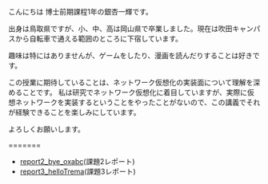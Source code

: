 こんにちは
博士前期課程1年の銀杏一輝です。

出身は鳥取県ですが、小、中、高は岡山県で卒業しました。現在は吹田キャンパスから自転車で通える範囲のところに下宿しています。

趣味は特にはありませんが、ゲームをしたり、漫画を読んだりすることは好きです。


この授業に期待していることは、ネットワーク仮想化の実装面について理解を深めることです。
私は研究でネットワーク仮想化に着目していますが、実際に仮想ネットワークを実装するということをやったことがないので、この講義でそれが経験できることを楽しみにしています。

よろしくお願いします。

=======
* [report2_bye_oxabc](https://github.com/handai-trema/hello-trema-Kazuki-Ginnan/blob/develop2/161010_report.md)(課題2レポート)
* [report3_helloTrema](https://github.com/handai-trema/hello-trema-Kazuki-Ginnan/blob/develop2/161010_report2.md)(課題3レポート)
